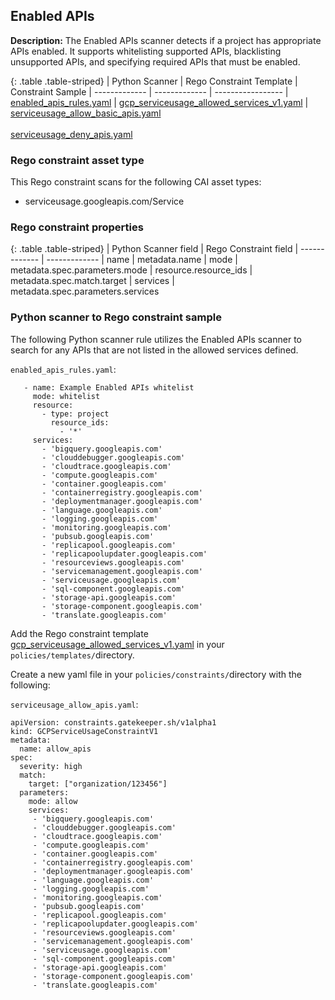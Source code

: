 ## Enabled APIs

**Description:** The Enabled APIs scanner detects if a project has appropriate 
APIs enabled. It supports whitelisting supported APIs, blacklisting unsupported 
APIs, and specifying required APIs that must be enabled.

{: .table .table-striped}
| Python Scanner | Rego Constraint Template | Constraint Sample
| ------------- | ------------- | -----------------
| [enabled_apis_rules.yaml](https://github.com/forseti-security/terraform-google-forseti/blob/master/modules/rules/templates/rules/enabled_apis_rules.yaml) | [gcp_serviceusage_allowed_services_v1.yaml](https://github.com/forseti-security/policy-library/blob/master/policies/templates/gcp_serviceusage_allowed_services_v1.yaml) | [serviceusage_allow_basic_apis.yaml](https://github.com/forseti-security/policy-library/blob/master/samples/serviceusage_allow_basic_apis.yaml)<br><br>[serviceusage_deny_apis.yaml](https://github.com/forseti-security/policy-library/blob/master/samples/serviceusage_deny_apis.yaml)

### Rego constraint asset type

This Rego constraint scans for the following CAI asset types:

- serviceusage.googleapis.com/Service

### Rego constraint properties

{: .table .table-striped}
| Python Scanner field | Rego Constraint field
| ------------- | -------------
| name | metadata.name
| mode | metadata.spec.parameters.mode
| resource.resource_ids | metadata.spec.match.target
| services | metadata.spec.parameters.services

### Python scanner to Rego constraint sample

The following Python scanner rule utilizes the Enabled APIs scanner to search 
for any APIs that are not listed in the allowed services defined.

`enabled_apis_rules.yaml`:
```
   - name: Example Enabled APIs whitelist
     mode: whitelist
     resource:
       - type: project
         resource_ids:
           - '*'
     services:
       - 'bigquery.googleapis.com'
       - 'clouddebugger.googleapis.com'
       - 'cloudtrace.googleapis.com'
       - 'compute.googleapis.com'
       - 'container.googleapis.com'
       - 'containerregistry.googleapis.com'
       - 'deploymentmanager.googleapis.com'
       - 'language.googleapis.com'
       - 'logging.googleapis.com'
       - 'monitoring.googleapis.com'
       - 'pubsub.googleapis.com'
       - 'replicapool.googleapis.com'
       - 'replicapoolupdater.googleapis.com'
       - 'resourceviews.googleapis.com'
       - 'servicemanagement.googleapis.com'
       - 'serviceusage.googleapis.com'
       - 'sql-component.googleapis.com'
       - 'storage-api.googleapis.com'
       - 'storage-component.googleapis.com'
       - 'translate.googleapis.com'

```

Add the Rego constraint template 
[gcp_serviceusage_allowed_services_v1.yaml](https://github.com/forseti-security/policy-library/blob/master/policies/templates/gcp_serviceusage_allowed_services_v1.yaml) 
in your `policies/templates/`directory.

Create a new yaml file in your `policies/constraints/`directory with the following:

`serviceusage_allow_apis.yaml`:
```
apiVersion: constraints.gatekeeper.sh/v1alpha1
kind: GCPServiceUsageConstraintV1
metadata:
  name: allow_apis
spec:
  severity: high
  match:
    target: ["organization/123456"]
  parameters:
    mode: allow
    services:
     - 'bigquery.googleapis.com'
     - 'clouddebugger.googleapis.com'
     - 'cloudtrace.googleapis.com'
     - 'compute.googleapis.com'
     - 'container.googleapis.com'
     - 'containerregistry.googleapis.com'
     - 'deploymentmanager.googleapis.com'
     - 'language.googleapis.com'
     - 'logging.googleapis.com'
     - 'monitoring.googleapis.com'
     - 'pubsub.googleapis.com'
     - 'replicapool.googleapis.com'
     - 'replicapoolupdater.googleapis.com'
     - 'resourceviews.googleapis.com'
     - 'servicemanagement.googleapis.com'
     - 'serviceusage.googleapis.com'
     - 'sql-component.googleapis.com'
     - 'storage-api.googleapis.com'
     - 'storage-component.googleapis.com'
     - 'translate.googleapis.com'
```
